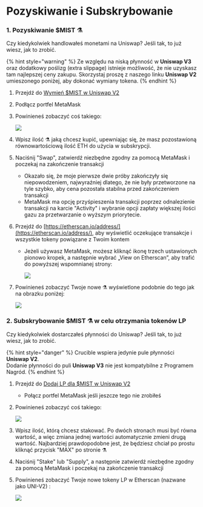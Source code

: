 # Pozyskiwanie i Subskrybowanie

### 1. Pozyskiwanie $MIST ⚗️

Czy kiedykolwiek handlowałeś monetami na Uniswap? Jeśli tak, to już wiesz, jak to zrobić.

{% hint style="warning" %}
Ze względu na niską płynność w **Uniswap V3** oraz dodatkowy poślizg \(extra slippage\) istnieje możliwość, że nie uzyskasz tam najlepszej ceny zakupu. Skorzystaj proszę z naszego linku **Uniswap V2** umieszonego poniżej, aby dokonać wymiany tokena.
{% endhint %}

1. Przejdź do [Wymień $MIST w Uniswap V2](https://app.uniswap.org/#/swap?outputCurrency=0x88acdd2a6425c3faae4bc9650fd7e27e0bebb7ab&use=V2)
2. Podłącz portfel MetaMask
3. Powinieneś zobaczyć coś takiego:

    ![](https://i.imgur.com/5rzgvpf.png)

4. Wpisz ilość ⚗️ jaką chcesz kupić, upewniając się, że masz pozostawioną równowartościową ilość ETH do użycia w subskrypcji.
5. Naciśnij "Swap", zatwierdź niezbędne zgodny za pomocą MetaMask i poczekaj na zakończenie transakcji
   * Okazało się, że moje pierwsze dwie próby zakończyły się niepowodzeniem, najwyraźniej dlatego, że nie były przetworzone na tyle szybko, aby cena pozostała stabilna przed zakończeniem transakcji
   * MetaMask ma opcję przyśpieszenia transakcji poprzez odnalezienie transakcji na karcie "Activity" i wybranie opcji zapłaty większej ilości gazu za przetwarzanie o wyższym priorytecie.
6. Przejdź do [https://etherscan.io/address/](https://etherscan.io/address/), aby wyświetlić oczekujące transakcje i wszystkie tokeny powiązane z Twoim kontem
   * Jeżeli używasz MetaMask, możesz kliknąć ikonę trzech ustawionych pionowo kropek, a następnie wybrać „View on Etherscan”, aby trafić do powyższej wspomnianej strony:

     ![](https://i.imgur.com/jdzodQP.png)
7. Powinieneś zobaczyć Twoje nowe ⚗️ wyświetlone podobnie do tego jak na obrazku poniżej:

    ![](https://i.imgur.com/bF9wsrg.png)

### 2. Subskrybowanie $MIST ⚗️ w celu otrzymania tokenów LP

Czy kiedykolwiek dostarczałeś płynności do Uniswap? Jeśli tak, to już wiesz, jak to zrobić.

{% hint style="danger" %}
Crucible wspiera jedynie pule płynności **Uniswap V2**.   
Dodanie płynności do puli **Uniswap V3** nie jest kompatybilne z Programem Nagród.
{% endhint %}

1. Przejdź do [Dodaj LP dla $MIST w Uniswap V2](https://app.uniswap.org/#/add/v2/0x88acdd2a6425c3faae4bc9650fd7e27e0bebb7ab/ETH)
   * Połącz portfel MetaMask jeśli jeszcze tego nie zrobiłeś
2. Powinieneś zobaczyć coś takiego:

    ![](https://i.imgur.com/7paIEyF.png)

3. Wpisz ilość, którą chcesz stakować. Po dwóch stronach musi być równa wartość, a więc zmiana jednej wartości automatycznie zmieni drugą wartość. Najbardziej prawdopodobne jest, że będziesz chciał po prostu kliknąć przycisk "MAX" po stronie ⚗️
4. Naciśnij "Stake" lub "Supply", a następnie zatwierdź niezbędne zgodny za pomocą MetaMask i poczekaj na zakończenie transakcji
5. Powinieneś zobaczyć Twoje nowe tokeny LP w Etherscan \(nazwane jako UNI-V2\) :

    ![](https://i.imgur.com/6hAoHGw.png)

## 

